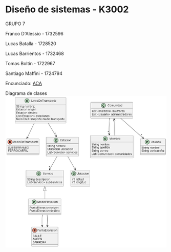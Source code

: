 # Diseño de sistemas - K3002

GRUPO 7
  
  Franco D'Alessio - 1732596
  
  Lucas Batalla - 1728520
  
  Lucas Barrientos - 1732468
  
  Tomas Boltin - 1722967
  
  Santiago Maffini - 1724794
  
  Encunciado: [ACA](https://suriweb.com.ar/archivos/general/DDS-TPA-2023.pdf)

  Diagrama de clases
  ![diagrama](src/diagramaDeClases.png)
